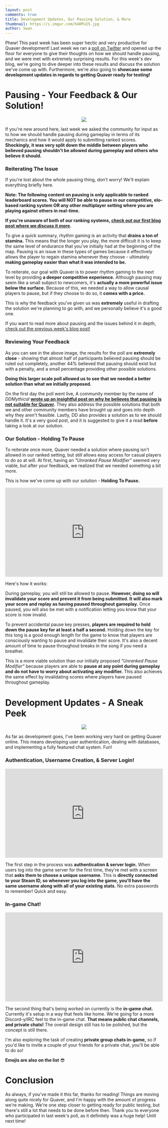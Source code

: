 ```yaml
---
layout: post
comments: true
title: Development Updates, Our Pausing Solution, & More
thumbnail: https://i.imgur.com/h4HPuI5.jpg
author: Swan
---
```


Phew! This past week has been super hectic and very productive for Quaver development! Last week we ran a [poll on Twitter](https://twitter.com/QuaverGame/status/1040289230151405569) and opened up the floor for everyone to give their thoughts on how we should handle pausing, and we were met with extremely surprising results. For this week's dev blog, we're going to dive deeper into these results and discuss the solution we've come up with. Furthermore, we're also going to **showcase some development updates in regards to getting Quaver ready for testing!**

# Pausing - Your Feedback & Our Solution!

<p align="center">
  <img src="https://i.imgur.com/R7dL6Ho.png">
</p>

If you're new around here, last week we asked the community for input as to how we should handle pausing during gameplay in terms of its mechanics and how it would apply to submitting ranked scores. **Shockingly, it was very split down the middle between players who believed pausing shouldn't be allowed during gameplay and others who believe it should.**

### Reiterating The Issue

If you're lost about the whole pausing thing, don't worry! We'll explain everything briefly here.

**Note: The following content on pausing is only applicable to ranked leaderboard scores. You will NOT be able to pause in our competitive, elo-based ranking system OR any other multiplayer setting where you are playing against others in real-time.**

**If you're unaware of both of our ranking systems, [check out our first blog post where we discuss it more](https://blog.quavergame.com/Quaver-the-ultimate-community-driven-and-competitive-rhythm-game-explained/).**

To give a quick summary, rhythm gaming is an activity that **drains a ton of stamina.** This means that the longer you play, the more difficult it is to keep the same level of endurance that you've initially had at the beginning of the map. Pausing is an issue in these types of games because it effectively allows the player to regain stamina whenever they choose - ultimately **making gameplay easier than what it was intended to be.**

To reiterate, our goal with Quaver is to power rhythm gaming to the next level by providing **a deeper competitive experience.** Although pausing may seem like a small subject to newcomers, it's **actually a more powerful issue below the surface.** Because of this, we needed a way to allow causal players to pause, but if they choose to do so, it **comes with a price.**

This is why the feedback you've given us was **extremely** useful in drafting the solution we're planning to go with, and we personally believe it's a good one.

If you want to read more about pausing and the issues behind it in depth, [check out the previous week's blog post!](https://blog.quavergame.com/to-pause-or-not-to-pause-you-decide/)

### Reviewing Your Feedback

As you can see in the above image, the results for the poll are **extremely close** - showing that almost half of participants believed pausing should be ruled out completely, another 44% believed that pausing should exist but with a penalty, and a small percentage providing other possible solutions. 

**Doing this larger scale poll allowed us to see that we needed a better solution than what we initially proposed.**

On the first day the poll went live, A community member by the name of *DDMythical* **[wrote up an insightful post on why he believes that pausing is not suitable for Quaver](https://docs.google.com/document/d/12i6gkz4pL0oFTHzFBC5NyyIKye_mgFM-MXVrDifKj4I/edit).** They also address the possible solutions that both we and other community members have brought up and goes into depth why they aren't feasible. Lastly, DD also provides a solution as to we should handle it. It's a very good post, and it is suggested to give it a read **before** taking a look at our solution.

### Our Solution - Holding To Pause

To reiterate once more, Quaver needed a solution where pausing isn't allowed in our ranked setting, but still allows easy access for casual players to do so at will. At first, having an *"Unranked Pause Modifier"* seemed very viable, but after your feedback, we realized that we needed something a bit more.

This is how we've come up with our solution - **Holding To Pause.**

<div style="width:100%;height:0px;position:relative;padding-bottom:56.250%;"><iframe src="https://www.youtube.com/embed/DMEsznaZvTA" frameborder="0" width="100%" height="100%" allowfullscreen style="width:100%;height:100%;position:absolute;left:0px;top:0px;overflow:hidden;"></iframe></div>

 
 
Here's how it works:

During gameplay, you will still be allowed to pause. **However, doing so will invalidate your score and prevent it from being submitted. It will also mark your score and replay as having paused throughout gameplay.** Once paused, you will also be met with a notification letting you know that your score is now invalid.

To prevent accidental pause key presses, **players are required to hold down the pause key for at least a half a second.** Holding down the key for this long is a good enough length for the game to know that players are consciously wanting to pause and invalidate their score. It's also a decent amount of time to pause throughout breaks in the song if you need a breather.

This is a more viable solution than our initially proposed *"Unranked Pause Modifier"* because players are able to **pause at any point during gameplay and do not have to worry about activating any modifier.** This also achieves the same effect by invalidating scores where players have paused throughout gameplay.

# Development Updates - A Sneak Peek

<p align="center">
  <img src="https://i.imgur.com/Fovy2z3.jpg">
</p>

As far as development goes, I've been working very hard on getting Quaver online. This means developing user authentication, dealing with databases, and implementing a fully featured chat system. Fun!

### Authentication, Username Creation, & Server Login!

<div style="width:100%;height:0px;position:relative;padding-bottom:56.250%;"><iframe src="https://www.youtube.com/embed/BAad6Kf6yL4" frameborder="0" width="100%" height="100%" allowfullscreen style="width:100%;height:100%;position:absolute;left:0px;top:0px;overflow:hidden;"></iframe></div>

  
The first step in the process was **authentication & server login.** When users log into the game server for the first time, they're met with a screen that **asks them to choose a unique username.** This is **directly connected to your Steam ID, so whenever you log into the game, you'll have the same username along with all of your existing stats.** No extra passwords to remember! Quick and easy.

### In-game Chat!

<div style="width:100%;height:0px;position:relative;padding-bottom:56.250%;"><iframe src="https://www.youtube.com/embed/zD4_MO41opY" frameborder="0" width="100%" height="100%" allowfullscreen style="width:100%;height:100%;position:absolute;left:0px;top:0px;overflow:hidden;"></iframe></div>

 
The second thing that's being worked on currently is the **in-game chat.** Currently it's setup in a way that feels like home. We're going for a more Discord-y/IRC feel to the in-game chat. **That means public chat channels, and private chats!** The overall design still has to be polished, but the concept is still there.

I'm also exploring the task of creating **private group chats in-game,** so if you'd like to invite a couple of your friends for a private chat, you'll be able to do so!

**Emojis are also on the list** 😎

# Conclusion

As always, if you've made it this far, thanks for reading! Things are moving along quite nicely for Quaver, and I'm happy with the amount of progress we're making. We're one step closer to getting ready for public testing, but there's still a lot that needs to be done before then. Thank you to everyone who participated in last week's poll, as it definitely was a huge help! Until next time!
